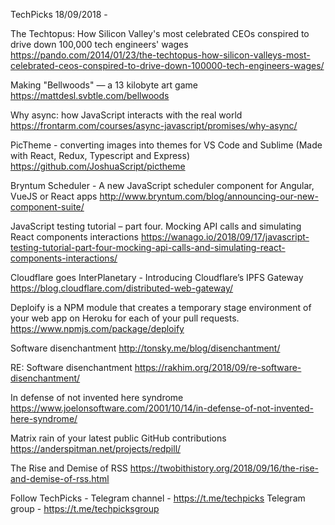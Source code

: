TechPicks 18/09/2018 -

The Techtopus: How Silicon Valley's most celebrated CEOs conspired to drive down 100,000 tech engineers' wages
https://pando.com/2014/01/23/the-techtopus-how-silicon-valleys-most-celebrated-ceos-conspired-to-drive-down-100000-tech-engineers-wages/

Making "Bellwoods" — a 13 kilobyte art game
https://mattdesl.svbtle.com/bellwoods

Why async: how JavaScript interacts with the real world
https://frontarm.com/courses/async-javascript/promises/why-async/

PicTheme - converting images into themes for VS Code and Sublime (Made with React, Redux, Typescript and Express)
https://github.com/JoshuaScript/pictheme

Bryntum Scheduler - A new JavaScript scheduler component for Angular, VueJS or React apps
http://www.bryntum.com/blog/announcing-our-new-component-suite/

JavaScript testing tutorial – part four. Mocking API calls and simulating React components interactions
https://wanago.io/2018/09/17/javascript-testing-tutorial-part-four-mocking-api-calls-and-simulating-react-components-interactions/

Cloudflare goes InterPlanetary - Introducing Cloudflare’s IPFS Gateway
https://blog.cloudflare.com/distributed-web-gateway/

Deploify is a NPM module that creates a temporary stage environment of your web app on Heroku for each of your pull requests.
https://www.npmjs.com/package/deploify

Software disenchantment
http://tonsky.me/blog/disenchantment/

RE: Software disenchantment
https://rakhim.org/2018/09/re-software-disenchantment/

In defense of not invented here syndrome
https://www.joelonsoftware.com/2001/10/14/in-defense-of-not-invented-here-syndrome/

Matrix rain of your latest public GitHub contributions
https://anderspitman.net/projects/redpill/

The Rise and Demise of RSS
https://twobithistory.org/2018/09/16/the-rise-and-demise-of-rss.html

Follow TechPicks -
Telegram channel - https://t.me/techpicks
Telegram group - https://t.me/techpicksgroup